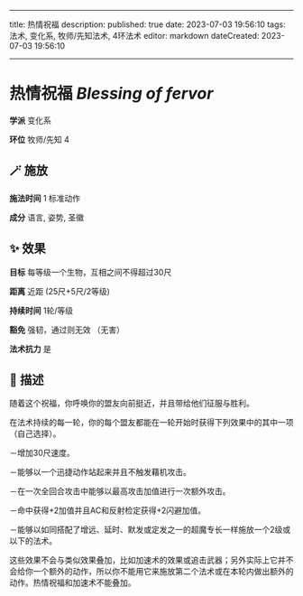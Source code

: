 
---
title: 热情祝福
description: 
published: true
date: 2023-07-03 19:56:10
tags: 法术, 变化系, 牧师/先知法术, 4环法术
editor: markdown
dateCreated: 2023-07-03 19:56:10

---

# **热情祝福** *Blessing of fervor*

**学派** 变化系 

**环位** 牧师/先知 4

## 🪄 施放

**施法时间** 1 标准动作

**成分** 语言, 姿势, 圣徽

## ✨ 效果 

**目标** 每等级一个生物，互相之间不得超过30尺 

**距离** 近距 (25尺+5尺/2等级)  

**持续时间** 1轮/等级 

**豁免** 强韧，通过则无效 （无害）

**法术抗力** 是

## 📖 描述

随着这个祝福，你呼唤你的盟友向前挺近，并且带给他们征服与胜利。

在法术持续的每一轮，你的每个盟友都能在一轮开始时获得下列效果中的其中一项 （自己选择）。

－增加30尺速度。

－能够以一个迅捷动作站起来并且不触发藉机攻击。

－在一次全回合攻击中能够以最高攻击加值进行一次额外攻击。

－命中获得+2加值并且AC和反射检定获得+2闪避加值。

－能够以如同搭配了增远、延时、默发或定发之一的超魔专长一样施放一个2级或以下的法术。

这些效果不会与类似效果叠加，比如加速术的效果或追击武器；另外实际上它并不会给你一个额外的动作，所以你不能用它来施放第二个法术或在本轮内做出额外的动作。热情祝福和加速术不能叠加。
    